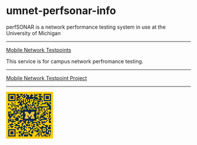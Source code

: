 # umnet-perfsonar-info
perfSONAR is a network performance testing system in use at the University of Michigan

---

[Mobile Network Testpoints](https://github.com/UMNET-perfSONAR/perfsonar-mobile-testpoints)

This service is for campus network perfromance testing.

---

[Mobile Network Testpoint Project](https://github.com/UMNET-perfSONAR/perfsonar-mobile-testpoints)

---

<img src="QR_codes/github_umnet_perfsonar_info_color.png" alt="drawing" width="128"/>
